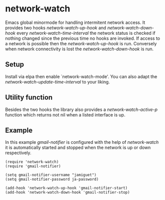 # network-watch

Emacs global minormode for handling intermitent network access.  It provides
two hooks *network-watch-up-hook* and *network-watch-down-hook* every
*network-watch-time-interval* the network status is checked if
nothing changed since the previous time no hooks are invoked.  If
access to a network is possible then the *network-watch-up-hook* is run.
Conversely when network connectivity is lost the *network-watch-down-hook*
is run.


## Setup

Install via elpa then enable `network-watch-mode'.  You can also adapt
the *network-watch-update-time-interval* to your liking.


## Utility function

Besides the two hooks the library also provides a *network-watch-active-p*
function which returns not nil when a listed interface is up.


## Example

In this example *gmail-notifier* is configured with the help of
*network-watch* it is automatically started and stopped when the network
	is up or down respectively.

	(require 'network-watch)
	(require 'gmail-notifier)
	
	(setq gmail-notifier-username "jamiguet")
	(setq gmail-notifier-password ja-password)

    (add-hook 'network-watch-up-hook 'gmail-notifier-start)
    (add-hook 'network-watch-down-hook 'gmail-notifier-stop)




